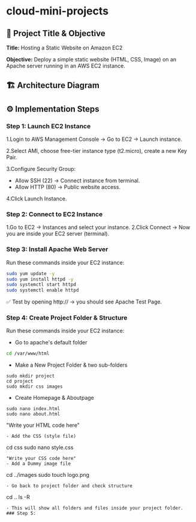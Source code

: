 # cloud-mini-projects

## 📌 Project Title & Objective

**Title:** Hosting a Static Website on Amazon EC2

**Objective:** Deploy a simple static website (HTML, CSS, Image) on an Apache server running in an AWS EC2 instance.


## 🏗️ Architecture Diagram






## ⚙️ Implementation Steps

### Step 1: Launch EC2 Instance

1.Login to AWS Management Console → Go to EC2 → Launch instance.

2.Select AMI, choose free-tier instance type (t2.micro), create a new Key Pair.

3.Configure Security Group:  
   - Allow SSH (22) → Connect instance from terminal.  
   - Allow HTTP (80) → Public website access.
     
4.Click Launch Instance.  


### Step 2: Connect to EC2 Instance

1.Go to EC2 → Instances and select your instance.
2.Click Connect → Now you are inside your EC2 server (terminal).

### Step 3: Install Apache Web Server 
Run these commands inside your EC2 instance:  

```bash
sudo yum update -y
sudo yum install httpd -y
sudo systemctl start httpd
sudo systemctl enable httpd
```
✅ Test by opening http://<Public-IP> → you should see Apache Test Page.

### Step 4: Create Project Folder & Structure

Run these commands inside your EC2 instance:  

- Go to apache's default folder
```bash
cd /var/www/html
```
- Make a New Project Folder & two sub-folders
```
sudo mkdir project
cd project
sudo mkdir css images
```
- Create Homepage & Aboutpage
```
sudo nano index.html
sudo nano about.html
```
"Write your HTML code here"
```
- Add the CSS (style file)
```
cd css
sudo nano style.css
```
"Write your CSS code here"
- Add a Dummy image file
```
cd ../images
sudo touch logo.png
```
- Go back to project folder and check structure
```
cd ..
ls -R
```
- This will show all folders and files inside your project folder.
### Step 5: 
